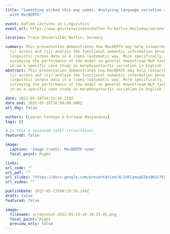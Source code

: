 ```yaml
---
title: "Something wicked this way comes: Analyzing language variation and change
  with MacBERTh"

event: Dahlem Lectures in Linguistics
event_url: https://www.geisteswissenschaften.fu-berlin.de/izeus/veranstaltungen/dahlemlectureslinguistics/index.html

location: Freie Universität Berlin, Germany

summary: This presentation demonstrates how MacBERTh may help researchers to
  (i) access and (ii) analyse the functional-semantic information encoded in
  linguistic corpus data in a (semi-)automatic way. More specifically, after
  surveying the performance of the model on general downstream NLP tasks, we home
  in on a specific case study in morphosyntactic variation in English ing-forms.
abstract: This presentation demonstrates how MacBERTh may help researchers to
  (i) access and (ii) analyse the functional-semantic information encoded in
  linguistic corpus data in a (semi-)automatic way. More specifically, after
  surveying the performance of the model on general downstream NLP tasks, we home
  in on a specific case study in morphosyntactic variation in English ing-forms.

date: 2022-05-10T14:15:34.219Z
date_end: 2022-05-10T16:00:00.000Z
all_day: false

authors: [Lauren Fonteyn & Enrique Manjavacas]
tags: []

# Is this a featured talk? (true/false)
featured: false

image:
  caption: 'Image credit: MacBERTh team'
  focal_point: Right

links:
url_code: ""
url_pdf: ""
url_slides: "https://docs.google.com/presentation/d/1HFCymuqS2kn96iCfEsseLbbyF5aUDrT4BQpj-KXk4TY/edit?usp=sharing"
url_video: ""

publishDate: 2022-05-13T08:29:34.240Z
draft: false
featured: false

image:
  filename: screenshot-2022-05-13-at-10.33.41.png
  focal_point: Right
  preview_only: false
---
```

